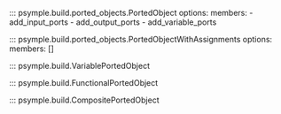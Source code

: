 ::: psymple.build.ported_objects.PortedObject
    options:
        members:
        - add_input_ports
        - add_output_ports
        - add_variable_ports

::: psymple.build.ported_objects.PortedObjectWithAssignments
    options:
        members: []

::: psymple.build.VariablePortedObject

::: psymple.build.FunctionalPortedObject

::: psymple.build.CompositePortedObject

